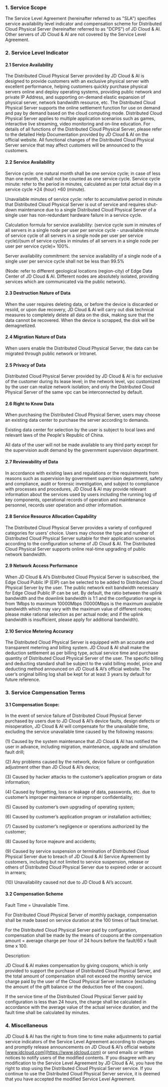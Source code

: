 ### 1. Service Scope

The Service Level Agreement (hereinafter referred to as "SLA") specifies service availability level indicator and compensation scheme for Distributed Cloud Physical Server (hereinafter referred to as "DCPS") of JD Cloud & AI. Other servers of JD Cloud & AI are not covered by the Service Level Agreement.

### 2. Service Level Indicator

#### 2.1 Service Availability

The Distributed Cloud Physical Server provided by JD Cloud & AI is designed to provide customers with an exclusive physical server with excellent performance, helping customers quickly purchase physical servers online and deploy operating systems, providing public network and private IP Address, and supporting on-demand elastic expansion of physical server, network bandwidth resource, etc. The Distributed Cloud Physical Server supports the online settlement function for use on demand and pay by demand based on the cloud computing mode. Distributed Cloud Physical Server applies to multiple application scenarios such as games, interactive live streaming, video monitoring and on-line education. For details of all functions of the Distributed Cloud Physical Server, please refer to the detailed Help Documentation provided by JD Cloud & AI on the official website. All functional changes of the Distributed Cloud Physical Server service that may affect customers will be announced to the customers.

#### 2.2 Service Availability


Service cycle: one natural month shall be one service cycle; in case of less than one month, it shall not be counted as one service cycle.
Service cycle minute: refer to the period in minutes, calculated as per total actual day in a service cycle ×24 (hour) ×60 (minute).

Unavailable minutes of service cycle: refer to accumulative period in minute that Distributed Cloud Physical Server is out of service and requires shut-down maintenance due to a single Distributed Cloud Physical Server of a single user has non-redundant hardware failure in a service cycle.

Calculation formula for service availability: (service cycle sum in minutes of all servers in a single node per user per service cycle - unavailable minute of service cycle of all servers in a single node per user per service cycle)/(sum of service cycles in minutes of all servers in a single node per user per service cycle)× 100%.

Server availability commitment: the service availability of a single node of a single user per service cycle shall not be less than 99.5%

(Node: refer to different geological locations (region-city) of Edge Data Center of JD Cloud & AI. Different nodes are absolutely isolated, providing services which are communicated via the public network). 

#### 2.3 Destruction Nature of Data

When the user requires deleting data, or before the device is discarded or resold, or upon due recovery, JD Cloud & AI will carry out disk technical measures to completely delete all data on the disk, making sure that the data cannot be recovered. When the device is scrapped, the disk will be demagnetized.

#### 2.4 Migration Nature of Data

When users enable the Distributed Cloud Physical Server, the data can be migrated through public network or Intranet.

#### 2.5 Privacy of Data

Distributed Cloud Physical Server provided by JD Cloud & AI is for exclusive of the customer during its lease level; in the network level, vpc customized by the user can realize network isolation; and only the Distributed Cloud Physical Server of the same vpc can be interconnected by default.

#### 2.6 Right to Know Data

When purchasing the Distributed Cloud Physical Server, users may choose an existing data center to purchase the server according to demands.

Existing data center for selection by the user is subject to local laws and relevant laws of the People's Republic of China.

All data of the user will not be made available to any third party except for the supervision audit demand by the government supervision department.

#### 2.7 Reviewability of Data

In accordance with existing laws and regulations or the requirements from reasons such as supervision by government supervision department, safety and compliance, audit or forensic investigation, and subject to compliance with processes and procedures, JD Cloud & AI may provide relevant information about the services used by users including the running log of key components, operational records of operation and maintenance personnel, records user operation and other information.

#### 2.8 Service Resource Allocation Capability

The Distributed Cloud Physical Server provides a variety of configured categories for users’ choice. Users may choose the type and number of Distributed Cloud Physical Server suitable for their application scenarios according to the configuration scheme of JD Cloud & AI. The Distributed Cloud Physical Server supports online real-time upgrading of public network bandwidth.

#### 2.9 Network Access Performance

When JD Cloud & AI’s Distributed Cloud Physical Server is subscribed, the Edge Cloud Public IP (EIP) can be selected to be added to Distributed Cloud Physical Server by the user. The public network exit bandwidth necessary for Edge Cloud Public IP can be set. By default, the ratio between the uplink bandwidth and the downlink bandwidth is 1:1 and the configuration range is from 1Mbps to maximum 10000Mbps (10000Mbps is the maximum available bandwidth which may vary with the maximum value of different nodes; please make rational selection as per actual node; and if the uplink bandwidth is insufficient, please apply for additional bandwidth).

#### 2.10 Service Metering Accuracy
The Distributed Cloud Physical Server is equipped with an accurate and transparent metering and billing system. JD Cloud & AI shall make the deduction settlement as per billing type, actual service time and purchase quantity of Distributed Cloud Physical Server of the user. The specific billing and deducting standard shall be subject to the valid billing model, price and deducting method announced on JD Cloud & AI’s official website. The user’s original billing log shall be kept for at least 3 years by default for future reference.

### 3. Service Compensation Terms

#### 3.1 Compensation Scope:

In the event of service failure of Distributed Cloud Physical Server purchased by users due to JD Cloud & AI’s device faults, design defects or misoperation, JD Cloud & AI will compensate for the unavailable time, excluding the service unavailable time caused by the following reasons:

(1) Caused by the system maintenance that JD Cloud & AI has notified the user in advance, including migration, maintenance, upgrade and simulation fault drill;

(2) Any problems caused by the network, device failure or configuration adjustment other than JD Cloud & AI’s device;

(3) Caused by hacker attacks to the customer’s application program or data information;

(4) Caused by forgetting, loss or leakage of data, passwords, etc. due to customer’s improper maintenance or improper confidentiality;

(5) Caused by customer’s own upgrading of operating system;

(6) Caused by customer’s application program or installation activities;

(7) Caused by customer’s negligence or operations authorized by the customer;

(8) Caused by force majeure and accidents;

(9) Caused by service suspension or termination of Distributed Cloud Physical Server due to breach of JD Cloud & AI Service Agreement by customers, including but not limited to service suspension, release or others of Distributed Cloud Physical Server due to expired order or account in arrears;

(10) Unavailability caused not due to JD Cloud & AI’s account.

#### 3.2 Compensation Scheme

Fault Time = Unavailable Time.

For Distributed Cloud Physical Server of monthly package, compensation shall be made based on service duration at the 100 times of fault time/set.

For the Distributed Cloud Physical Server paid by configuration, compensation shall be made by the means of coupons at the compensation amount = average charge per hour of 24 hours before the fault/60 x fault time x 100.

Description:

JD Cloud & AI makes compensation by giving coupons, which is only provided to support the purchase of Distributed Cloud Physical Server, and the total amount of compensation shall not exceed the monthly service charge paid by the user of the Cloud Physical Server instance (excluding the amount of the gift balance or the deduction fee of the coupon).

If the service time of the Distributed Cloud Physical Server paid by configuration is less than 24 hours, the charge shall be calculated in accordance with the average value of the actual service duration, and the fault time shall be calculated by minutes.

### 4. Miscellaneous

JD Cloud & AI has the right to from time to time make adjustments to partial service indicators of the Service Level Agreement according to changes and promptly release announcements on JD Cloud & AI’s official website [www.jdcloud.com](https://www.jdcloud.com) or send emails or written notices to notify users of the modified contents. If you disagree with any modification to the Service Level Agreement by JD Cloud & AI, you have the right to stop using the Distributed Cloud Physical Server service. If you continue to use the Distributed Cloud Physical Server service, it is deemed that you have accepted the modified Service Level Agreement.

